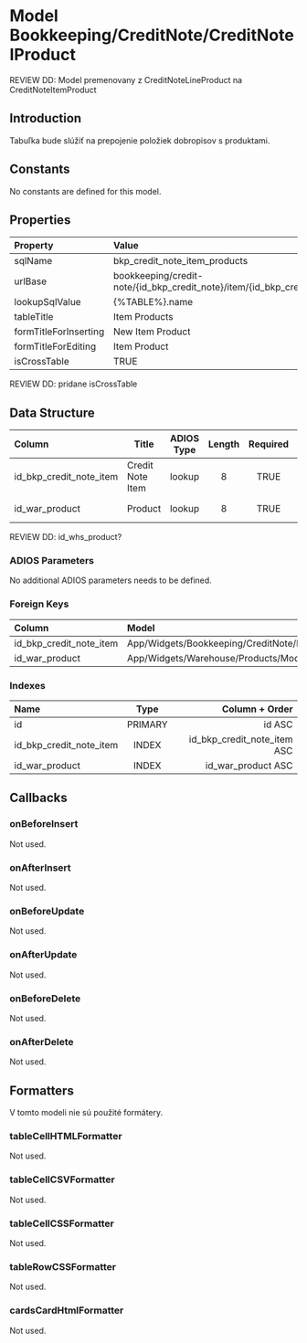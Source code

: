 # Model Bookkeeping/CreditNote/CreditNoteIProduct

REVIEW DD: Model premenovany z CreditNoteLineProduct na CreditNoteItemProduct

## Introduction

Tabuľka bude slúžiť na prepojenie položiek dobropisov s produktami.

## Constants

No constants are defined for this model.

## Properties

| Property              | Value                                                                           |
| :-------------------- | :------------------------------------------------------------------------------ |
| sqlName               | bkp_credit_note_item_products                                                   |
| urlBase               | bookkeeping/credit-note/{id_bkp_credit_note}/item/{id_bkp_credit_note_item}/product |
| lookupSqlValue        | {%TABLE%}.name                                                                  |
| tableTitle            | Item Products                                                                   |
| formTitleForInserting | New Item Product                                                                |
| formTitleForEditing   | Item Product                                                                    |
| isCrossTable          | TRUE                                                                            |

REVIEW DD: pridane isCrossTable

## Data Structure

| Column                  | Title            | ADIOS Type | Length | Required | Notes                |
| :---------------------- | ---------------- | :--------: | :----: | :------: | :------------------- |
| id_bkp_credit_note_item | Credit Note Item |   lookup   |   8    |   TRUE   | ID položky dobropisu |
| id_war_product          | Product          |   lookup   |   8    |   TRUE   | ID produktu          |

REVIEW DD: id_whs_product?

### ADIOS Parameters

No additional ADIOS parameters needs to be defined.

### Foreign Keys

| Column                  | Model                                                | Relation | OnUpdate | OnDelete |
| :---------------------- | :--------------------------------------------------- | :------: | -------- | -------- |
| id_bkp_credit_note_item | App/Widgets/Bookkeeping/CreditNote/Models/CreditNoteItem |   1:N    | Cascade  | Cascade  |
| id_war_product          | App/Widgets/Warehouse/Products/Models/Product        |   1:N    | Cascade  | Restrict |

### Indexes

| Name                    |  Type   |              Column + Order |
| :---------------------- | :-----: | --------------------------: |
| id                      | PRIMARY |                      id ASC |
| id_bkp_credit_note_item |  INDEX  | id_bkp_credit_note_item ASC |
| id_war_product          |  INDEX  |          id_war_product ASC |

## Callbacks

### onBeforeInsert

Not used.

### onAfterInsert

Not used.

### onBeforeUpdate

Not used.

### onAfterUpdate

Not used.

### onBeforeDelete

Not used.

### onAfterDelete

Not used.

## Formatters

V tomto modeli nie sú použité formátery.

### tableCellHTMLFormatter

Not used.

### tableCellCSVFormatter

Not used.

### tableCellCSSFormatter

Not used.

### tableRowCSSFormatter

Not used.

### cardsCardHtmlFormatter

Not used.
